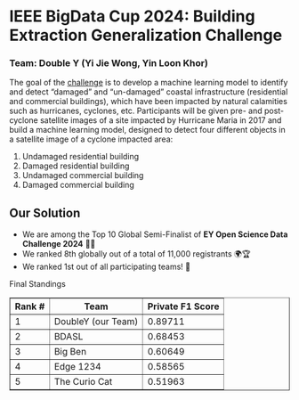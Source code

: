 # IEEE BigData Cup 2024: Building Extraction Generalization Challenge

### Team: Double Y (Yi Jie Wong, Yin Loon Khor)

The goal of the [challenge](https://challenge.ey.com/challenges/tropical-cyclone-damage-assessment-lrrno2xm) is to develop a machine learning model to identify and detect “damaged” and “un-damaged” coastal infrastructure (residential and commercial buildings), which have been impacted by natural calamities such as hurricanes, cyclones, etc. Participants will be given pre- and post-cyclone satellite images of a site impacted by Hurricane Maria in 2017 and build a machine learning model, designed to detect four different objects in a satellite image of a cyclone impacted area:
1. Undamaged residential building
2. Damaged residential building
3. Undamaged commercial building
4. Damaged commercial building

## Our Solution

- We are among the Top 10 Global Semi-Finalist of **EY Open Science Data Challenge 2024** 🎉🥳 </br>
- We ranked 8th globally out of a total of 11,000 registrants 🌍🏆 </br>
- We ranked 1st out of all participating teams! 🏅

<!DOCTYPE html>
<html lang="en">
<head>
    <meta charset="UTF-8">
    <meta name="viewport" content="width=device-width, initial-scale=1.0">
    Final Standings
</head>
<body>
    <table border="1">
        <tr>
            <th>Rank #</th>
            <th>Team</th>
            <th>Private F1 Score</th>
        </tr>
        <tr>
            <td>1</td>
            <td>DoubleY (our Team)</td>
            <td>0.89711</td>
        </tr>
        <tr>
            <td>2</td>
            <td>BDASL</td>
            <td>0.68453</td>
        </tr>
        <tr>
            <td>3</td>
            <td>Big Ben</td>
            <td>0.60649</td>
        </tr>
        <tr>
            <td>4</td>
            <td>Edge 1234</td>
            <td>0.58565</td>
        </tr>
        <tr>
            <td>5</td>
            <td>The Curio Cat</td>
            <td>0.51963</td>
        </tr>
    </table>
</body>
</html>
